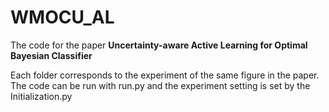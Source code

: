 # WMOCU_AL

The code for the paper **Uncertainty-aware Active Learning for Optimal Bayesian Classifier**

Each folder corresponds to the experiment of the same figure in the paper. The code can be run with run.py and the experiment setting is set by the Initialization.py
